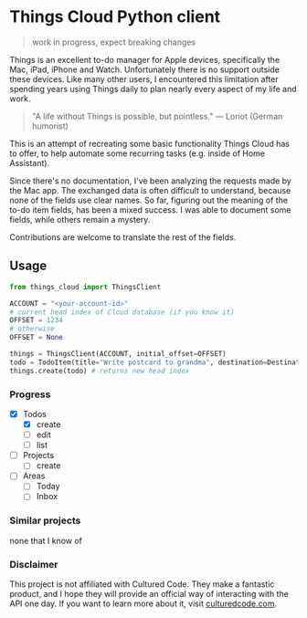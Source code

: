 # Things Cloud Python client

> work in progress, expect breaking changes

Things is an excellent to-do manager for Apple devices, specifically the Mac, iPad, iPhone and Watch. Unfortunately there is no support outside these devices. Like many other users, I encountered this limitation after spending years using Things daily to plan nearly every aspect of my life and work.

> "A life without Things is possible, but pointless." — Loriot (German humorist)

This is an attempt of recreating some basic functionality Things Cloud has to offer, to help automate some recurring tasks (e.g. inside of Home Assistant).

Since there's no documentation, I've been analyzing the requests made by the Mac app. The exchanged data is often difficult to understand, because none of the fields use clear names. So far, figuring out the meaning of the to-do item fields, has been a mixed success. I was able to document some fields, while others remain a mystery.

Contributions are welcome to translate the rest of the fields.

## Usage

```python
from things_cloud import ThingsClient

ACCOUNT = "<your-account-id>"
# current head index of Cloud database (if you know it)
OFFSET = 1234
# otherwise
OFFSET = None

things = ThingsClient(ACCOUNT, initial_offset=OFFSET)
todo = TodoItem(title="Write postcard to grandma", destination=Destination.INBOX)
things.create(todo) # returns new head index
```

### Progress

- [x] Todos
  - [x] create
  - [ ] edit
  - [ ] list
- [ ] Projects
  - [ ] create
- [ ] Areas
  - [ ] Today
  - [ ] Inbox

### Similar projects

none that I know of

### Disclaimer

This project is not affiliated with Cultured Code. They make a fantastic product, and I hope they will provide an official way of interacting with the API one day. If you want to learn more about it, visit [culturedcode.com](https://culturedcode.com/things/).
